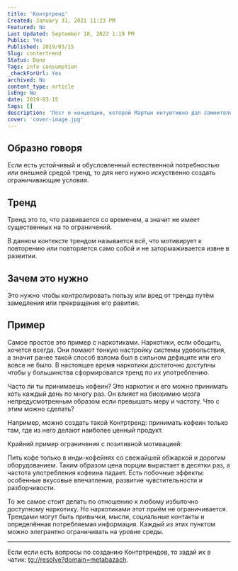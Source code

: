 ```yaml
---
title: 'Контртренд'
Created: January 31, 2021 11:23 PM
Featured: No
Last Updated: September 18, 2022 1:19 PM
Public: Yes
Published: 2019/03/15
Slug: contertrend
Status: Done
Tags: info consumption
_checkForUrl: Yes
archived: No
content_type: article
isEng: No
date: 2019-03-15
tags: []
description: 'Пост о концепции, которой Мартын интуитивно дал сомнительное название. Тем не менее оно закрепилось и приносит пользу. Можно назвать Контртренд одним из руководящих принципов в жизни Мартына.'
cover: 'cover-image.jpg'
---
```


## Oбразно говоря

Если есть устойчивый и обусловленный естественной потребностью или внешней средой тренд, то для него нужно искуственно создать ограничивающие условия.

## Тренд

Тренд это то, что развивается со временем, а значит не имеет существенных на то ограничений.

В данном контексте трендом называется всё, что мотивирует к повторению или повторяется само собой и не затормаживается извне в развитии.

## Зачем это нужно

Это нужно чтобы контролировать пользу или вред от тренда путём замедления или прекращения его равития.

## Пример

Самое простое это пример с наркотиками. Наркотики, если обощить, хочется всегда. Они ломают тонкую настройку системы удовольствия, а значит ранее такой способ взлома был в сильном дефиците или его вовсе не было. В настоящее время наркотики достаточно доступны чтобы у большинства сформировался тренд по их употреблению.

Часто ли ты принимаешь кофеин? Это наркотик и его можно принимать хоть каждый день по многу раз. Oн влияет на биохимию мозга непредусмотренным образом если превышать меру и частоту. Что с этим можно сделать?

Например, можно создать такой Контртренд: принимать кофеин только там, где из него делают наиболее ценный продукт.

Крайний пример ограничения с позитивной мотивацией:

Пить кофе только в инди-кофейнях со свежайшей обжаркой и дорогим оборудованием. Таким образом цена порции вырастает в десятки раз, а частота употребления кофеина падает. Есть побочные эффекты: особенные вкусовые впечатления, развитие чувстительности и разборчивости.

То же самое стоит делать по отношению к любому избыточно доступному наркотику. Но наркотиками этот приём не ограничивается. Трендами могут быть привычки, мысли, социальные контакты и определённая потребляемая информация. Каждый из этих пунктом можно элегрантно ограничивать на уровне среды.

---

Если если есть вопросы по созданию Контртрендов, то задай их в чатик: <tg://resolve?domain=metabazach>.